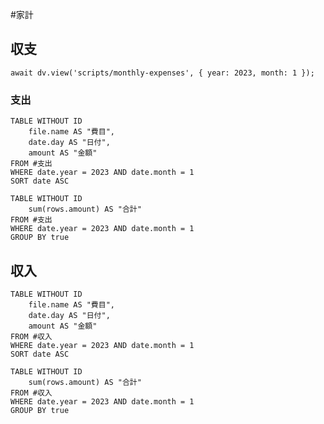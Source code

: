 #家計
## 収支
```dataviewjs
await dv.view('scripts/monthly-expenses', { year: 2023, month: 1 });
```
### 支出
```dataview
TABLE WITHOUT ID
    file.name AS "費目",
    date.day AS "日付",
    amount AS "金額"
FROM #支出
WHERE date.year = 2023 AND date.month = 1
SORT date ASC
```
```dataview
TABLE WITHOUT ID
    sum(rows.amount) AS "合計"
FROM #支出
WHERE date.year = 2023 AND date.month = 1
GROUP BY true
```
## 収入
```dataview
TABLE WITHOUT ID
    file.name AS "費目",
    date.day AS "日付",
    amount AS "金額"
FROM #収入
WHERE date.year = 2023 AND date.month = 1
SORT date ASC
```
```dataview
TABLE WITHOUT ID
    sum(rows.amount) AS "合計"
FROM #収入
WHERE date.year = 2023 AND date.month = 1
GROUP BY true
```
